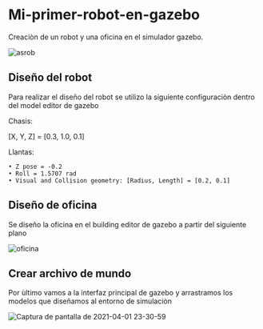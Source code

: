# Mi-primer-robot-en-gazebo
Creaciòn de un robot y una oficina en el simulador gazebo.

![asrob](https://user-images.githubusercontent.com/77514478/113382478-c2c6dc80-933e-11eb-91b6-f1d5b3ea2b7f.jpg)

## Diseño del robot
Para realizar el diseño del robot se utilizo la siguiente configuraciòn dentro del model editor de gazebo

Chasis:

[X, Y, Z] = [0.3, 1.0, 0.1]

Llantas:

    • Z pose = -0.2
    • Roll = 1.5707 rad
    • Visual and Collision geometry: [Radius, Length] = [0.2, 0.1]
    
## Diseño de oficina
Se diseño la oficina en el building editor de gazebo a partir del siguiente plano

![oficina](https://user-images.githubusercontent.com/77514478/113383643-9a8cad00-9341-11eb-8288-389c225b1e2b.jpg)

## Crear archivo de mundo
Por ùltimo vamos a la interfaz principal de gazebo y arrastramos los modelos que diseñamos al entorno de simulaciòn


![Captura de pantalla de 2021-04-01 23-30-59](https://user-images.githubusercontent.com/77514478/113384040-6d8cca00-9342-11eb-9b0c-1c261ee5279d.png)



